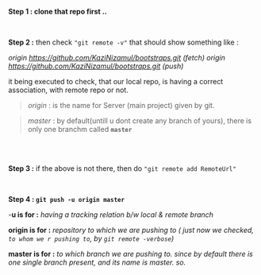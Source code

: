 <b> Step 1 : clone that repo first .. </b>

<br>

<b> Step 2 :</b> then check `"git remote -v"`
that should show something like :
<i>

origin https://github.com/KaziNizamul/bootstraps.git (fetch)
origin https://github.com/KaziNizamul/bootstraps.git (push) </i>

it being executed to check, that
our local repo, is having a correct association, with remote repo or not.
<br>

> <i>origin </i> : is the name for Server (main project) given by git.

> <i>master </i>: by default(untill u dont create any branch of yours), there is only one branchm called <b>`master`</b>

<br><br>

<b> Step 3 :</b> if the above is not there, then do `"git remote add RemoteUrl"`

<br>

<b> Step 4 : `git push -u origin master`</b>

-<b>u is for :</b> <i>having a tracking relation b/w local & remote branch</i>

<b>origin is for :</b> <i> repository to which we are pushing to
( just now we checked, `to whom we r pushing to`, by `git remote -verbose`) </i>

<b>master is for :</b> <i> to which branch we are pushing to. since by default there is one single branch present, and its name is master. so. </i>
